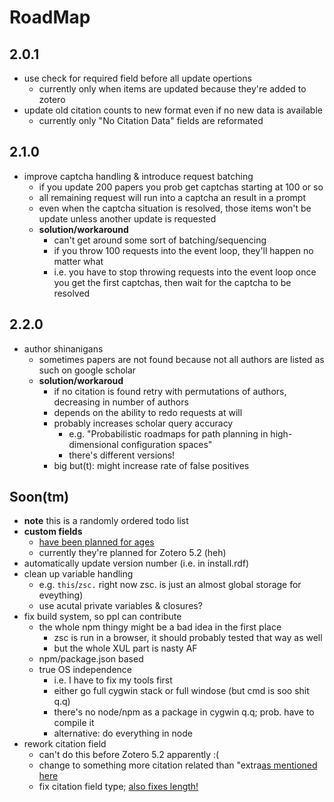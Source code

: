 # RoadMap

## 2.0.1
- use check for required field before all update opertions
    - currently only when items are updated because they're added to zotero
- update old citation counts to new format even if no new data is available
    - currently only "No Citation Data" fields are reformated

## 2.1.0
- improve captcha handling & introduce request batching
    - if you update 200 papers you prob get captchas starting at 100 or so
    - all remaining request will run into a captcha an result in a prompt
    - even when the captcha situation is resolved, those items won't be update unless another update is requested
    - **solution/workaround**
        - can't get around some sort of batching/sequencing
        - if you throw 100 requests into the event loop, they'll happen no matter what
        - i.e. you have to stop throwing requests into the event loop once you get the first captchas, then wait for the captcha to be resolved

## 2.2.0
- author shinanigans
    - sometimes papers are not found because not all authors are listed as such on google scholar
    - **solution/workaroud**
        - if no citation is found retry with permutations of authors, decreasing in number of authors
        - depends on the ability to redo requests at will
        - probably increases scholar query accuracy
            - e.g. "Probabilistic roadmaps for path planning in high-dimensional configuration spaces"
            - there's different versions!
        - big but(t): might increase rate of false positives

## Soon(tm)
- **note** this is a randomly ordered todo list
- **custom fields**
    - [have been planned for ages](https://forums.zotero.org/discussion/65301/adding-a-custom-information-field)
    -  currently they're planned for Zotero 5.2 (heh)
- automatically update version number (i.e. in install.rdf)
- clean up variable handling
    - e.g. `this`/`zsc.` right now zsc. is just an almost global storage for eveything)
    - use acutal private variables & closures?
- fix build system, so ppl can contribute
    - the whole npm thingy might be a bad idea in the first place
        - zsc is run in a browser, it should probably tested that way as well
        - but the whole XUL part is nasty AF
    - npm/package.json based
    - true OS independence
        - i.e. I have to fix my tools first
        - either go full cygwin stack or full windose (but cmd is soo shit q.q)
        - there's no node/npm as a package in cygwin q.q; prob. have to compile it
        - alternative: do everything in node
- rework citation field
    - can't do this before Zotero 5.2 apparently :(
    - change to something more citation related than "extra[as mentioned here](https://github.com/beloglazov/zotero-scholar-citations/issues/37)
    - fix citation field type; [also fixes length!](https://github.com/beloglazov/zotero-scholar-citations/issues/31)
